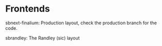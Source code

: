 # Frontends

sbnext-finalium: Production layout, check the production branch for the code.

sbrandley: The Randley (sic) layout

